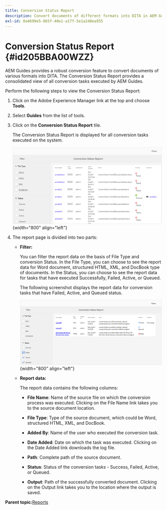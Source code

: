 ```yaml
---
title: Conversion Status Report
description: Convert documents of different formats into DITA in AEM Guides. Learn how to add filters and view a conversion status report.
exl-id: 0a4699e5-865f-40e1-a17f-5e1a248ea955
---
```

# Conversion Status Report {#id205BBA00WZZ}

AEM Guides provides a robust conversion feature to convert documents of various formats into DITA. The Conversion Status Report provides a consolidated view of all conversion tasks executed by AEM Guides.

Perform the following steps to view the Conversion Status Report:

1.  Click on the Adobe Experience Manager link at the top and choose **Tools**.

1.  Select **Guides** from the list of tools.

1.  Click on the **Conversion Status Report** tile.

    The Conversion Status Report is displayed for all conversion tasks executed on the system.

    ![](images/conversion-status-report.png){width="800" align="left"}

1.  The report page is divided into two parts:

    -   **Filter:**

        You can filter the report data on the basis of File Type and conversion Status. In the File Type, you can choose to see the report data for Word document, structured HTML, XML, and DocBook type of documents. In the Status, you can choose to see the report data for tasks that have executed Successfully, Failed, Active, or Queued.

        The following screenshot displays the report data for conversion tasks that have Failed, Active, and Queued status.

        ![](images/conversion-report-failed-active-queued.png){width="800" align="left"}

    -   **Report data:**

        The report data contains the following columns:

        - **File Name**: Name of the source file on which the conversion process was executed. Clicking on the File Name link takes you to the source document location.

        - **File Type**: Type of the source document, which could be Word, structured HTML, XML, and DocBook.

        - **Added By**: Name of the user who executed the conversion task.

        - **Date Added**: Date on which the task was executed. Clicking on the Date Added link downloads the log file.

        - **Path**: Complete path of the source document.

        - **Status**: Status of the conversion tasks - Success, Failed, Active, or Queued.

        - **Output**: Path of the successfully converted document. Clicking on the Output link takes you to the location where the output is saved.


**Parent topic:**[Reports](reports-intro.md)
